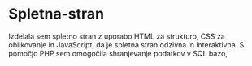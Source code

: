 # Spletna-stran
Izdelala sem spletno stran z uporabo HTML za strukturo, CSS za oblikovanje in JavaScript, da je spletna stran odzivna in interaktivna. S pomočjo PHP sem omogočila shranjevanje podatkov v SQL bazo,
